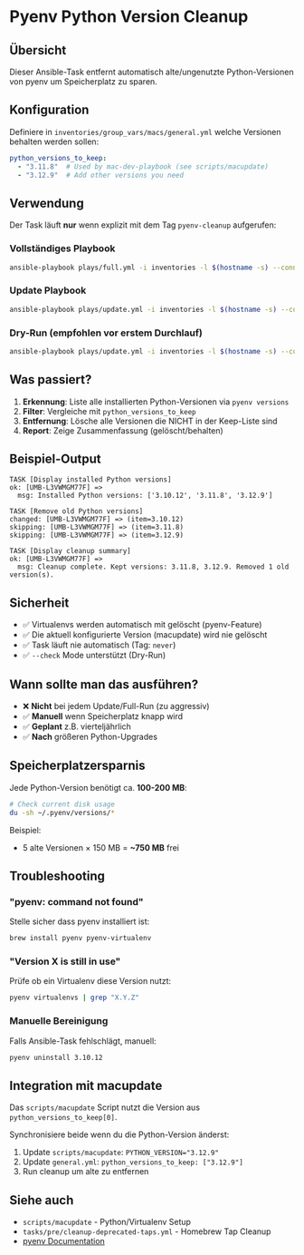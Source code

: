 # Pyenv Python Version Cleanup

## Übersicht

Dieser Ansible-Task entfernt automatisch alte/ungenutzte Python-Versionen von pyenv um Speicherplatz zu sparen.

## Konfiguration

Definiere in `inventories/group_vars/macs/general.yml` welche Versionen behalten werden sollen:

```yaml
python_versions_to_keep:
  - "3.11.8"  # Used by mac-dev-playbook (see scripts/macupdate)
  - "3.12.9"  # Add other versions you need
```

## Verwendung

Der Task läuft **nur** wenn explizit mit dem Tag `pyenv-cleanup` aufgerufen:

### Vollständiges Playbook

```bash
ansible-playbook plays/full.yml -i inventories -l $(hostname -s) --connection=local --tags pyenv-cleanup
```

### Update Playbook

```bash
ansible-playbook plays/update.yml -i inventories -l $(hostname -s) --connection=local --tags pyenv-cleanup
```

### Dry-Run (empfohlen vor erstem Durchlauf)

```bash
ansible-playbook plays/update.yml -i inventories -l $(hostname -s) --connection=local --tags pyenv-cleanup --check
```

## Was passiert?

1. **Erkennung**: Liste alle installierten Python-Versionen via `pyenv versions`
2. **Filter**: Vergleiche mit `python_versions_to_keep`
3. **Entfernung**: Lösche alle Versionen die NICHT in der Keep-Liste sind
4. **Report**: Zeige Zusammenfassung (gelöscht/behalten)

## Beispiel-Output

```
TASK [Display installed Python versions]
ok: [UMB-L3VWMGM77F] =>
  msg: Installed Python versions: ['3.10.12', '3.11.8', '3.12.9']

TASK [Remove old Python versions]
changed: [UMB-L3VWMGM77F] => (item=3.10.12)
skipping: [UMB-L3VWMGM77F] => (item=3.11.8)
skipping: [UMB-L3VWMGM77F] => (item=3.12.9)

TASK [Display cleanup summary]
ok: [UMB-L3VWMGM77F] =>
  msg: Cleanup complete. Kept versions: 3.11.8, 3.12.9. Removed 1 old version(s).
```

## Sicherheit

- ✅ Virtualenvs werden automatisch mit gelöscht (pyenv-Feature)
- ✅ Die aktuell konfigurierte Version (macupdate) wird nie gelöscht
- ✅ Task läuft nie automatisch (Tag: `never`)
- ✅ `--check` Mode unterstützt (Dry-Run)

## Wann sollte man das ausführen?

- ❌ **Nicht** bei jedem Update/Full-Run (zu aggressiv)
- ✅ **Manuell** wenn Speicherplatz knapp wird
- ✅ **Geplant** z.B. vierteljährlich
- ✅ **Nach** größeren Python-Upgrades

## Speicherplatzersparnis

Jede Python-Version benötigt ca. **100-200 MB**:

```bash
# Check current disk usage
du -sh ~/.pyenv/versions/*
```

Beispiel:
- 5 alte Versionen × 150 MB = **~750 MB** frei

## Troubleshooting

### "pyenv: command not found"

Stelle sicher dass pyenv installiert ist:
```bash
brew install pyenv pyenv-virtualenv
```

### "Version X is still in use"

Prüfe ob ein Virtualenv diese Version nutzt:
```bash
pyenv virtualenvs | grep "X.Y.Z"
```

### Manuelle Bereinigung

Falls Ansible-Task fehlschlägt, manuell:
```bash
pyenv uninstall 3.10.12
```

## Integration mit macupdate

Das `scripts/macupdate` Script nutzt die Version aus `python_versions_to_keep[0]`.

Synchronisiere beide wenn du die Python-Version änderst:

1. Update `scripts/macupdate`: `PYTHON_VERSION="3.12.9"`
2. Update `general.yml`: `python_versions_to_keep: ["3.12.9"]`
3. Run cleanup um alte zu entfernen

## Siehe auch

- `scripts/macupdate` - Python/Virtualenv Setup
- `tasks/pre/cleanup-deprecated-taps.yml` - Homebrew Tap Cleanup
- [pyenv Documentation](https://github.com/pyenv/pyenv)
